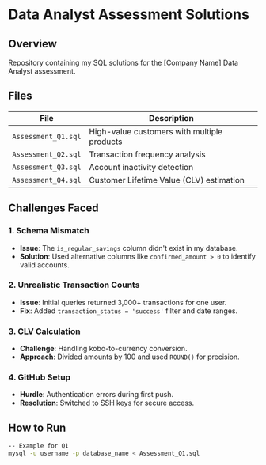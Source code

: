 # Data Analyst Assessment Solutions

## Overview
Repository containing my SQL solutions for the [Company Name] Data Analyst assessment.

## Files
| File | Description |
|------|-------------|
| `Assessment_Q1.sql` | High-value customers with multiple products |
| `Assessment_Q2.sql` | Transaction frequency analysis |
| `Assessment_Q3.sql` | Account inactivity detection |
| `Assessment_Q4.sql` | Customer Lifetime Value (CLV) estimation |

## Challenges Faced

### 1. Schema Mismatch
- **Issue**: The `is_regular_savings` column didn't exist in my database.
- **Solution**: Used alternative columns like `confirmed_amount > 0` to identify valid accounts.

### 2. Unrealistic Transaction Counts
- **Issue**: Initial queries returned 3,000+ transactions for one user.
- **Fix**: Added `transaction_status = 'success'` filter and date ranges.

### 3. CLV Calculation
- **Challenge**: Handling kobo-to-currency conversion.
- **Approach**: Divided amounts by 100 and used `ROUND()` for precision.

### 4. GitHub Setup
- **Hurdle**: Authentication errors during first push.
- **Resolution**: Switched to SSH keys for secure access.

## How to Run
```bash
-- Example for Q1
mysql -u username -p database_name < Assessment_Q1.sql
```